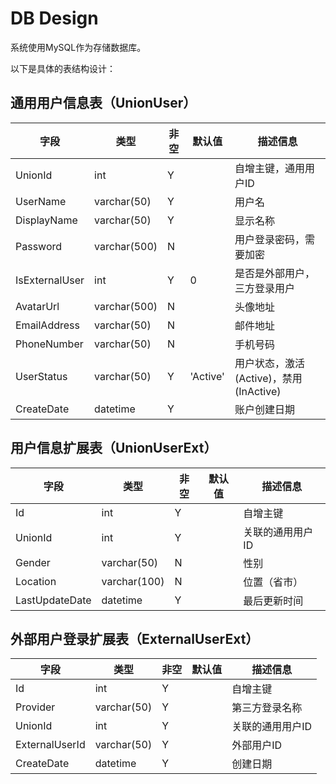 # DB Design

系统使用MySQL作为存储数据库。

以下是具体的表结构设计：

## 通用用户信息表（UnionUser）

| 字段 | 类型 | 非空 | 默认值 | 描述信息 |
| --- | --- | --- | --- | --- |
| UnionId | int | Y | | 自增主键，通用用户ID |
| UserName | varchar(50) | Y | | 用户名 |
| DisplayName | varchar(50) | Y | | 显示名称 |
| Password | varchar(500) | N | |  用户登录密码，需要加密 |
| IsExternalUser | int | Y | 0 | 是否是外部用户，三方登录用户 |
| AvatarUrl | varchar(500) | N | | 头像地址 |
| EmailAddress | varchar(50) | N | | 邮件地址 |
| PhoneNumber | varchar(50) | N | | 手机号码 |
| UserStatus | varchar(50) | Y | 'Active' | 用户状态，激活(Active)，禁用(InActive) |
| CreateDate | datetime | Y | | 账户创建日期 |

## 用户信息扩展表（UnionUserExt）

| 字段 | 类型 | 非空 | 默认值 | 描述信息 |
| --- | --- | --- | --- | --- |
| Id | int | Y | | 自增主键 |
| UnionId | int | Y | | 关联的通用用户ID |
| Gender | varchar(50) | N | | 性别 |
| Location | varchar(100) | N | | 位置（省市）|
| LastUpdateDate | datetime | Y | | 最后更新时间 |

## 外部用户登录扩展表（ExternalUserExt）

| 字段 | 类型 | 非空 | 默认值 | 描述信息 |
| --- | --- | --- | --- | --- |
| Id | int | Y | | 自增主键 |
| Provider | varchar(50) | Y | | 第三方登录名称 |
| UnionId | int | Y | | 关联的通用用户ID |
| ExternalUserId | varchar(50) | Y | | 外部用户ID |
| CreateDate | datetime | Y | | 创建日期 |
